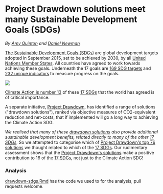 # Project Drawdown solutions meet many Sustainable Development Goals (SDGs)

*By [Amy Quinton][7] and [Daniel Newman][8]*

[The Sustainable Development Goals (SDGs)][1] are global development targets adopted in September 2015, set to be achieved by 2030, by all [United Nations Member States][4]. All countries have agreed to work towards achieving these goals. Underneath the 17 goals are [169 SDG targets][5] and [232 unique indicators][6] to measure progress on the goals.

[![](http://www.un.org/development/desa/disabilities/wp-content/uploads/sites/15/2015/10/SDG-Poster.png)][1]

[Climate Action is number 13][9] of these [17 SDGs][1] that the world has agreed is of critical importance. 

A separate initiative, [Project Drawdown][2], has identified a range of solutions ("drawdown solutions"), ranked via objective measures of CO2-equivalent reduction and net-costs, that if implemented will go a long way to achieving the Climate Action SDG. 

*We realised that many of these [drawdown solutions][3] also provide additional sustainable development benefits, related directly to many of the other [17 SDGs][1].* So we attempted to categorise which of [Project Drawdown's top 76  solutions][3] we thought related to which of the [17 SDGs][1]. Our rudimentary assessment shows that the [Project Drawdown's solutions][3] make a positive contribution to 16 of the [17 SDGs][1], not just to the Climate Action SDG!

### Analysis

[drawdown-sdgs.Rmd][13] has the code we used to for the analysis, pull requests welcome. 

[1]: https://sustainabledevelopment.un.org/sdgs
[2]: https://www.drawdown.org
[3]: https://www.drawdown.org/solutions
[4]: https://en.wikipedia.org/wiki/Member_states_of_the_United_Nations
[5]: https://unstats.un.org/sdgs/indicators/Global%20Indicator%20Framework%20after%20refinement_Eng.pdf
[6]: https://sustainabledevelopment.un.org/content/documents/11803Official-List-of-Proposed-SDG-Indicators.pdf
[7]: https://amyquinton.github.io/about/
[8]: https://dpnewman.com/
[9]: https://sustainabledevelopment.un.org/sdg13
[10]: https://www.drawdown.org/solutions/women-and-girls/educating-girls
[11]: https://www.drawdown.org/solutions/food/reduced-food-waste
[12]: https://docs.google.com/spreadsheets/d/1hq5frci8R4o5kor4oraealN66X1av1IhkZmOydjORrQ/edit?usp=sharing
[13]: https://github.com/amyquinton/drawdown-sdg/blob/master/drawdown-sdgs.Rmd
